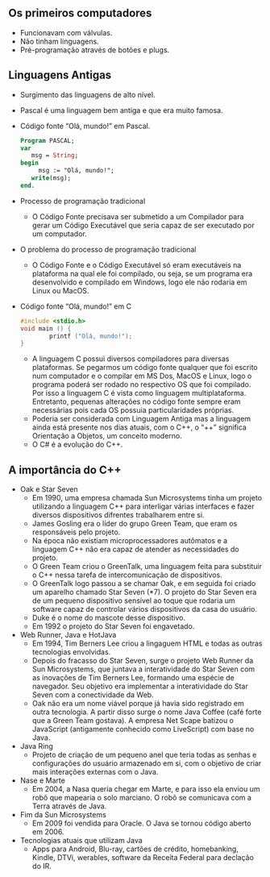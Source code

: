 ## Os primeiros computadores

- Funcionavam com válvulas.
- Não tinham linguagens.
- Pré-programação através de botões e plugs.

## Linguagens Antigas

- Surgimento das linguagens de alto nível.
- Pascal é uma linguagem bem antiga e que era muito famosa.
- Código fonte “Olá, mundo!” em Pascal.
    
    ```pascal
    Program PASCAL;
    var
       msg = String;
    begin
    	 msg := "Olá, mundo!";
       write(msg);
    end.
    ```
    
- Processo de programação tradicional
    - O Código Fonte precisava ser submetido a um Compilador para gerar um Código Executável que seria capaz de ser executado por um computador.
- O problema do processo de programação tradicional
    - O Código Fonte e o Código Executável só eram executáveis na plataforma na qual ele foi compilado, ou seja, se um programa era desenvolvido e compilado em Windows, logo ele não rodaria em Linux ou MacOS.
- Código fonte “Olá, mundo!” em C
    
    ```c
    #include <stdio.h>
    void main () {
    		printf ("Olá, mundo!");
    }
    ```
    
    - A linguagem C possui diversos compiladores para diversas plataformas.  Se pegarmos um código fonte qualquer que foi escrito num computador e o compilar em MS Dos, MacOS e Linux, logo o programa poderá ser rodado no respectivo OS que foi compilado. Por isso a linguagem C é vista como linguagem multiplataforma. Entretanto, pequenas alterações no código fonte sempre eram necessárias pois cada OS possuia particularidades próprias.
    - Poderia ser considerada com Linguagem Antiga mas a linguagem ainda está presente nos dias atuais, com o C++, o “++” significa Orientação a Objetos, um conceito moderno.
    - O C# é a evolução do C++.

## A importância do C++

- Oak e Star Seven
    - Em 1990, uma empresa chamada Sun Microsystems tinha um projeto utilizando a linguagem C++ para interligar várias interfaces e fazer diversos dispositivos difrentes trabalharem entre si.
    - James Gosling era o líder do grupo Green Team, que eram os responsáveis pelo projeto.
    - Na época não existiam microprocessadores autômatos e a linguagem C++ não era capaz de atender as necessidades do projeto.
    - O Green Team criou o GreenTalk, uma linguagem feita para substituir o C++ nessa tarefa de intercomunicação de dispositivos.
    - O GreenTalk logo passou a se chamar Oak, e em seguida foi criado um aparelho chamado Star Seven (*7). O projeto do Star Seven era de um pequeno dispositivo sensível ao toque que rodaria um software capaz de controlar vários dispositivos da casa do usuário.
    - Duke é o nome do mascote desse dispositivo.
    - Em 1992 o projeto do Star Seven foi engavetado.
- Web Runner, Java e HotJava
    - Em 1994, Tim Berners Lee criou a lingaguem HTML e todas as outras tecnologias envolvidas.
    - Depois do fracasso do Star Seven, surge o projeto Web Runner da Sun Microsystems, que juntava a interatividade do Star Seven com as inovações de Tim Berners Lee, formando uma espécie de navegador. Seu objetivo era implementar a interatividade do Star Seven com a conectividade da Web.
    - Oak não era um nome viável porque já havia sido registrado em outra tecnologia. A partir disso surge o nome Java Coffee (café forte que a Green Team gostava). A empresa Net Scape batizou o JavaScript (antigamente conhecido como LiveScript) com base no Java.
- Java Ring
    - Projeto de criação de um pequeno anel que teria todas as senhas e configurações do usuário armazenado em si, com o objetivo de criar mais interações externas com o Java.
- Nase e Marte
    - Em 2004, a Nasa queria chegar em Marte, e para isso ela enviou um robô que mapearia o solo marciano. O robô se comunicava com a Terra através de Java.
- Fim da Sun Microsystems
    - Em 2009 foi vendida para Oracle. O Java se tornou código aberto em 2006.
- Tecnologias atuais que utilizam Java
    - Apps para Android, Blu-ray, cartões de crédito, homebanking, Kindle, DTVi, werables, software da Receita Federal para declação do IR.